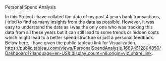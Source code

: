 Personal Spend Analysis

In this Project i have collated the data of my past 4 years bank transactions, i tried to find as many insights from the data as possible.
However, it was easy to understand the data as i was the only one who was tracking this data from all these years but it can still lead to some trends or hidden costs which might lead to a better spend structure or just a personal feedback.
Below here, i have given the public tableau link for Visualization.
https://public.tableau.com/views/PersonalSpendAnalysis_16894512804850/Dashboard1?:language=en-US&:display_count=n&:origin=viz_share_link.


